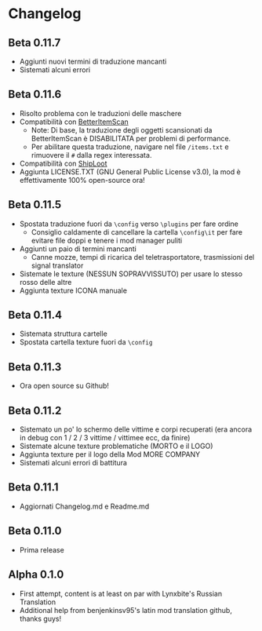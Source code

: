 # Changelog

## Beta 0.11.7
- Aggiunti nuovi termini di traduzione mancanti
- Sistemati alcuni errori

## Beta 0.11.6
- Risolto problema con le traduzioni delle maschere
- Compatibilità con [BetterItemScan](https://thunderstore.io/c/lethal-company/p/PopleZoo/BetterItemScan/)
	- Note: Di base, la traduzione degli oggetti scansionati da BetterItemScan è DISABILITATA per problemi di performance.
	- Per abilitare questa traduzione, navigare nel file `/items.txt` e rimuovere il `#` dalla regex interessata.
- Compatibilità con [ShipLoot](https://thunderstore.io/c/lethal-company/p/tinyhoot/ShipLoot/)
- Aggiunta LICENSE.TXT (GNU General Public License v3.0), la mod è effettivamente 100% open-source ora!

## Beta 0.11.5
- Spostata traduzione fuori da `\config` verso `\plugins` per fare ordine
	- Consiglio caldamente di cancellare la cartella `\config\it` per fare evitare file doppi e tenere i mod manager puliti
- Aggiunti un paio di termini mancanti
	- Canne mozze, tempi di ricarica del teletrasportatore, trasmissioni del signal translator
- Sistemate le texture (NESSUN SOPRAVVISSUTO) per usare lo stesso rosso delle altre
- Aggiunta texture ICONA manuale

## Beta 0.11.4
- Sistemata struttura cartelle
- Spostata cartella texture fuori da `\config`

## Beta 0.11.3
- Ora open source su Github!

## Beta 0.11.2
- Sistemato un po' lo schermo delle vittime e corpi recuperati (era ancora in debug con 1 / 2 / 3 vittime / vittimee ecc, da finire)
- Sistemate alcune texture problematiche (MORTO e il LOGO)
- Aggiunta texture per il logo della Mod MORE COMPANY
- Sistemati alcuni errori di battitura

## Beta 0.11.1
- Aggiornati Changelog.md e Readme.md

## Beta 0.11.0
- Prima release

## Alpha 0.1.0
- First attempt, content is at least on par with Lynxbite's Russian Translation
- Additional help from benjenkinsv95's latin mod translation github, thanks guys!